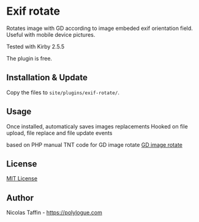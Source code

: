 # Exif rotate

Rotates image with GD according to image embeded exif orientation field.
Useful with mobile device pictures.

Tested with Kirby 2.5.5

The plugin is free.


## Installation & Update
Copy the files to `site/plugins/exif-rotate/`.


## Usage

Once installed, automaticaly saves images replacements
Hooked on file upload, file replace and file update events

based on PHP manual TNT code for GD image rotate [GD image rotate](http://php.net/manual/fr/function.imagerotate.php#121741)

## License
[MIT License](http://www.opensource.org/licenses/mit-license.php)

## Author
Nicolas Taffin - <https://polylogue.com>
